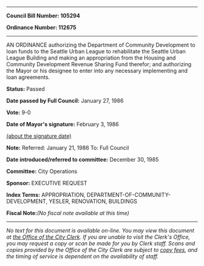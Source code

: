 

********

**Council Bill Number: 105294**
   
**Ordinance Number: 112675**
********

 AN ORDINANCE authorizing the Department of Community Development to loan funds to the Seattle Urban League to rehabilitate the Seattle Urban League Building and making an appropriation from the Housing and Community Development Revenue Sharing Fund therefor; and authorizing the Mayor or his designee to enter into any necessary implementing and loan agreements.

**Status:** Passed
   
**Date passed by Full Council:** January 27, 1986
   
**Vote:** 9-0
   
**Date of Mayor's signature:** February 3, 1986
   
[(about the signature date)](/~public/approvaldate.htm)
   
   
**Note:** Referred: January 21, 1986 To: Full Council

   
**Date introduced/referred to committee:** December 30, 1985
   
**Committee:** City Operations
   
**Sponsor:** EXECUTIVE REQUEST
   
   
**Index Terms:** APPROPRIATION, DEPARTMENT-OF-COMMUNITY-DEVELOPMENT, YESLER, RENOVATION, BUILDINGS

**Fiscal Note:**_(No fiscal note available at this time)_
********

_No text for this document is available on-line. You may view this document at [the Office of the City Clerk](http://www.seattle.gov/leg/clerk/contactUs.htm). If you are unable to visit the Clerk's Office, you may request a copy or scan be made for you by Clerk staff. Scans and copies provided by the Office of the City Clerk are subject to [copy fees](http://clerk.seattle.gov/~public/clerkfees.htm), and the timing of service is dependent on the availability of staff._


